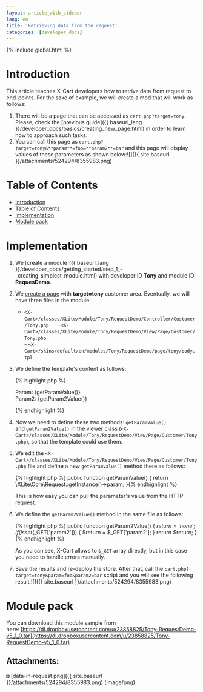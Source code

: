 ```yaml
---
layout: article_with_sidebar
lang: en
title: 'Retrieving data from the request'
categories: [developer_docs]
---
```


{% include global.html %}

# Introduction

This article teaches X-Cart developers how to retrive data from request to end-points. For the sake of example, we will create a mod that will work as follows:

1.  There will be a page that can be accessed as `cart.php?target=tony`. Please, check the [previous guide]({{ baseurl_lang }}/developer_docs/basics/creating_new_page.html) in order to learn how to approach such tasks.
2.  You can call this page as `cart.php?target=tony&**param**=foo&**param2**=bar` and this page will display values of these parameters as shown below:![]({{ site.baseurl }}/attachments/524294/8355983.png)

# Table of Contents

*   [Introduction](#introduction)
*   [Table of Contents](#table-of-contents)
*   [Implementation](#implementation)
*   [Module pack](#module-pack)

# Implementation

1.  We [create a module]({{ baseurl_lang }}/developer_docs/getting_started/step_1_-_creating_simplest_module.html) with developer ID **Tony** and module ID **RequesDemo**.
2.  We [create a page](Creating-new-page_8224999.html) with **target=tony** customer area. Eventually, we will have three files in the module:  
    - `<X-Cart>/classes/XLite/Module/Tony/RequestDemo/Controller/Customer/Tony.php  
    `- `<X-Cart>/classes/XLite/Module/Tony/RequestDemo/View/Page/Customer/Tony.php`  
    - `<X-Cart>/skins/default/en/modules/Tony/RequestDemo/page/tony/body.tpl`
3.  We define the template's content as follows: 

    {% highlight php %}<div>
    Param: {getParamValue()} <br />
    Param2: {getParam2Value()}
    </div>{% endhighlight %}
4.  Now we need to define these two methods: `getParamValue()` and `getParam2Value()` in the viewer class (`<X-Cart>/classes/XLite/Module/Tony/RequestDemo/View/Page/Customer/Tony.php`), so that the template could use them.
5.  We edit the `<X-Cart>/classes/XLite/Module/Tony/RequestDemo/View/Page/Customer/Tony.php` file and define a new `getParamValue()` method there as follows: 

    {% highlight php %}    public function getParamValue()
        {
            return \XLite\Core\Request::getInstance()->param;
        }{% endhighlight %}

    This is how easy you can pull the parameter's value from the HTTP request.

6.  We define the `getParam2Value()` method in the same file as follows: 

    {% highlight php %}    public function getParam2Value()
        {
            $return = 'none';
            if (isset($_GET['param2'])) {
                $return = $_GET['param2'];
            }
            return $return;
        }{% endhighlight %}

    As you can see, X-Cart allows to `$_GET` array directly, but in this case you need to handle errors manually.

7.  Save the results and re-deploy the store. After that, call the `cart.php?target=tony&param=foo&param2=bar` script and you will see the following result:![]({{ site.baseurl }}/attachments/524294/8355983.png)

# Module pack

You can download this module sample from here: [https://dl.dropboxusercontent.com/u/23858825/Tony-RequestDemo-v5_1_0.tar](https://dl.dropboxusercontent.com/u/23858825/Tony-RequestDemo-v5_1_0.tar)

## Attachments:

![](images/icons/bullet_blue.gif) [data-in-request.png]({{ site.baseurl }}/attachments/524294/8355983.png) (image/png)